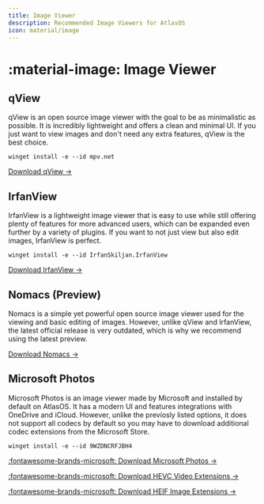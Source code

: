 ```yaml
---
title: Image Viewer
description: Recommended Image Viewers for AtlasOS
icon: material/image
---
```


# :material-image: Image Viewer

## qView

qView is an open source image viewer with the goal to be as minimalistic as possible. It is incredibly lightweight and offers a clean and minimal UI. If you just want to view images and don't need any extra features, qView is the best choice.

`winget install -e --id mpv.net`

[Download qView ->](https://interversehq.com/qview/download/)

## IrfanView

IrfanView is a lightweight image viewer that is easy to use while still offering plenty of features for more advanced users, which can be expanded even further by a variety of plugins. If you want to not just view but also edit images, IrfanView is perfect.

`winget install -e --id IrfanSkiljan.IrfanView`

[Download IrfanView ->](https://www.irfanview.com/64bit.htm)

## Nomacs (Preview)

Nomacs is a simple yet powerful open source image viewer used for the viewing and basic editing of images. However, unlike qView and IrfanView, the latest official release is very outdated, which is why we recommend using the latest preview.

[Download Nomacs ->](https://github.com/nomacs/nomacs/releases/)

## Microsoft Photos

Microsoft Photos is an image viewer made by Microsoft and installed by default on AtlasOS. It has a modern UI and features integrations with OneDrive and iCloud. However, unlike the previosly listed options, it does not support all codecs by default so you may have to download additional codec extensions from the Microsoft Store.

`winget install -e --id 9WZDNCRFJBH4`

[:fontawesome-brands-microsoft: Download Microsoft Photos ->](ms-windows-store://pdp/?ProductId=9WZDNCRFJBH4)

[:fontawesome-brands-microsoft: Download HEVC Video Extensions ->](ms-windows-store://pdp/?ProductId=9NMZLZ57R3T7)

[:fontawesome-brands-microsoft: Download HEIF Image Extensions ->](ms-windows-store://pdp/?ProductId=9PMMSR1CGPWG)
